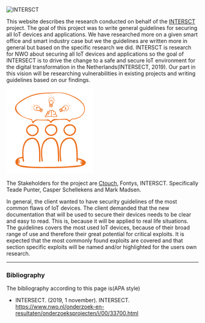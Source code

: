 
<img src="/assets/images/intersectlogo.png" alt="INTERSCT" class="logoIntersect">

This website describes the research conducted on behalf of the [INTERSCT](https://intersct.nl/) project.
The goal of this project was to write general guidelines for securing all IoT devices and applications.
We have researched more on a given smart office and smart industry case but we the guidelines are written more in general but based on the specific research we did.
INTERSCT is research for NWO about securing all IoT devices and applications so the goal of INTERSECT is to drive the change to a safe and secure IoT environment for the digital transformation in the Netherlands(INTERSECT, 2019).
Our part in this vision will be researching vulnerabilities in existing projects and writing guidelines based on our findings.


<img src="/assets/images/stakeholder.png" alt="INTERSCT" class="stakeholder" >


The Stakeholders for the project are [Ctouch](https://ctouch.eu/en), Fontys, INTERSCT. Specifically Teade Punter, Casper Schellekens and Mark Madsen.

In general, the client wanted to have security guidelines of the most common flaws of IoT devices.
The client demanded that the new documentation that will be used to secure their devices needs to be clear and easy to read.
This is, because it will be applied to real life situations.
The guidelines covers the most used IoT devices, because of their broad range of use and therefore their great potential for critical exploits.
It is expected that the most commonly found exploits are covered and that section specific exploits will be named and/or highlighted for the users own research.

<hr>

### Bibliography 

<p class="align-left"> The bibliography according to this page is(APA style) 

- INTERSECT. (2019, 1 november). INTERSECT. https://www.nwo.nl/onderzoek-en-resultaten/onderzoeksprojecten/i/00/33700.html 
</p>
